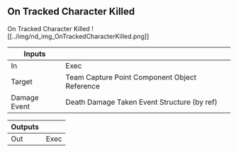 ## On Tracked Character Killed
On Tracked Character Killed
![[../img/nd_img_OnTrackedCharacterKilled.png]]

|Inputs||
|--|--|
| In | Exec |
| Target | Team Capture Point Component Object Reference |
| Damage Event | Death Damage Taken Event Structure (by ref) |

|Outputs||
|--|--|
| Out | Exec |

